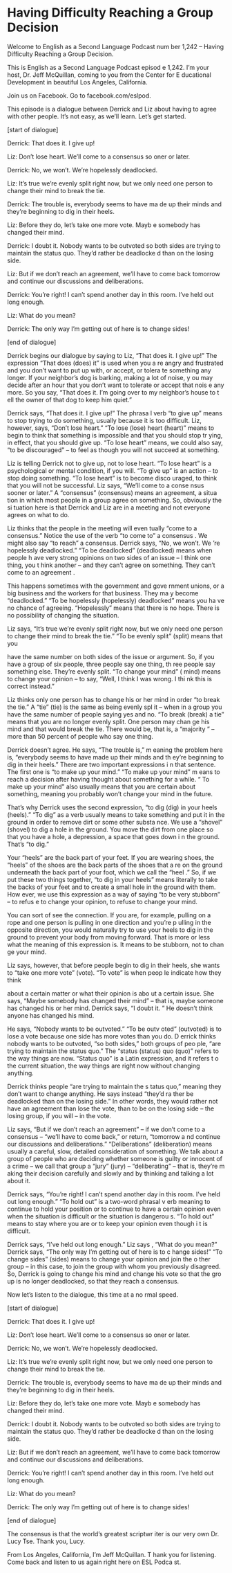 # Having Difficulty Reaching a Group Decision

Welcome to English as a Second Language Podcast num ber 1,242 – Having Difficulty Reaching a Group Decision.  

This is English as a Second Language Podcast episod e 1,242. I’m your host, Dr. Jeff McQuillan, coming to you from the Center for E ducational Development in beautiful Los Angeles, California.  

Join us on Facebook. Go to facebook.com/eslpod.  

This episode is a dialogue between Derrick and Liz about having to agree with other people. It’s not easy, as we’ll learn. Let’s get started.  

[start of dialogue] 

Derrick: That does it. I give up! 

Liz: Don’t lose heart. We’ll come to a consensus so oner or later. 

Derrick: No, we won’t. We’re hopelessly deadlocked.   

Liz: It’s true we’re evenly split right now, but we  only need one person to change their mind to break the tie. 

Derrick: The trouble is, everybody seems to have ma de up their minds and they’re beginning to dig in their heels. 

Liz: Before they do, let’s take one more vote. Mayb e somebody has changed their mind. 

Derrick: I doubt it. Nobody wants to be outvoted so  both sides are trying to maintain the status quo. They’d rather be deadlocke d than on the losing side. 

Liz: But if we don’t reach an agreement, we’ll have  to come back tomorrow and continue our discussions and deliberations. 

Derrick: You’re right! I can’t spend another day in  this room. I’ve held out long enough. 

Liz: What do you mean? 

Derrick: The only way I’m getting out of here is to  change sides! 

[end of dialogue] 

Derrick begins our dialogue by saying to Liz, “That  does it. I give up!” The expression “That does (does) it” is used when you a re angry and frustrated and you don’t want to put up with, or accept, or tolera te something any longer. If your neighbor’s dog is barking, making a lot of noise, y ou may decide after an hour that you don’t want to tolerate or accept that nois e any more. So you say, “That does it. I’m going over to my neighbor’s house to t ell the owner of that dog to keep him quiet.”  

Derrick says, “That does it. I give up!” The phrasa l verb “to give up” means to stop trying to do something, usually because it is too difficult. Liz, however, says, “Don’t lose heart.” “To lose (lose) heart (heart)” means to begin to think that something is impossible and that you should stop tr ying, in effect, that you should give up. “To lose heart” means, we could also say, “to be discouraged” – to feel as though you will not succeed at something.  

Liz is telling Derrick not to give up, not to lose heart. “To lose heart” is a psychological or mental condition, if you will. “To  give up” is an action – to stop doing something. “To lose heart” is to become disco uraged, to think that you will not be successful. Liz says, “We’ll come to a conse nsus sooner or later.” A “consensus” (consensus) means an agreement, a situa tion in which most people in a group agree on something. So, obviously the si tuation here is that Derrick and Liz are in a meeting and not everyone agrees on  what to do.  

Liz thinks that the people in the meeting will even tually “come to a consensus.” Notice the use of the verb “to come to” a consensus . We might also say “to reach” a consensus. Derrick says, “No, we won’t. We ’re hopelessly deadlocked.” “To be deadlocked” (deadlocked) means when people h ave very strong opinions on two sides of an issue – I think one thing, you t hink another – and they can’t agree on something. They can’t come to an agreement .  

This happens sometimes with the government and gove rnment unions, or a big business and the workers for that business. They ma y become “deadlocked.” “To be hopelessly (hopelessly) deadlocked” means you ha ve no chance of agreeing. “Hopelessly” means that there is no hope. There is no possibility of changing the situation.  

Liz says, “It’s true we’re evenly split right now, but we only need one person to change their mind to break the tie.” “To be evenly split” (split) means that you  

have the same number on both sides of the issue or argument. So, if you have a group of six people, three people say one thing, th ree people say something else. They’re evenly split. “To change your mind” ( mind) means to change your opinion – to say, “Well, I think I was wrong. I thi nk this is correct instead.”  

Liz thinks only one person has to change his or her  mind in order “to break the tie.” A “tie” (tie) is the same as being evenly spl it – when in a group you have the same number of people saying yes and no. “To break (break) a tie” means that you are no longer evenly split. One person may chan ge his mind and that would break the tie. There would be, that is, a “majority ” – more than 50 percent of people who say one thing.  

Derrick doesn’t agree. He says, “The trouble is,” m eaning the problem here is, “everybody seems to have made up their minds and th ey’re beginning to dig in their heels.” There are two important expressions i n that sentence. The first one is “to make up your mind.” “To make up your mind” m eans to reach a decision after having thought about something for a while. “ To make up your mind” also usually means that you are certain about something,  meaning you probably won’t change your mind in the future.  

That’s why Derrick uses the second expression, “to dig (dig) in your heels (heels).” “To dig” as a verb usually means to take something and put it in the ground in order to remove dirt or some other substa nce. We use a “shovel” (shovel) to dig a hole in the ground. You move the dirt from one place so that you have a hole, a depression, a space that goes down i n the ground. That’s “to dig.”  

Your “heels” are the back part of your feet. If you  are wearing shoes, the “heels” of the shoes are the back parts of the shoes that a re on the ground underneath the back part of your foot, which we call the “heel .” So, if we put these two things together, “to dig in your heels” means literally to  take the backs of your feet and to create a small hole in the ground with them. How ever, we use this expression as a way of saying “to be very stubborn” – to refus e to change your opinion, to refuse to change your mind.  

You can sort of see the connection. If you are, for  example, pulling on a rope and one person is pulling in one direction and you’re p ulling in the opposite direction, you would naturally try to use your heels to dig in  the ground to prevent your body from moving forward. That is more or less what  the meaning of this expression is. It means to be stubborn, not to chan ge your mind.  

Liz says, however, that before people begin to dig in their heels, she wants to “take one more vote” (vote). “To vote” is when peop le indicate how they think  

about a certain matter or what their opinion is abo ut a certain issue. She says, “Maybe somebody has changed their mind” – that is, maybe someone has changed his or her mind. Derrick says, “I doubt it. ” He doesn’t think anyone has changed his mind.  

He says, “Nobody wants to be outvoted.” “To be outv oted” (outvoted) is to lose a vote because one side has more votes than you do. D errick thinks nobody wants to be outvoted, “so both sides,” both groups of peo ple, “are trying to maintain the status quo.” The “status (status) quo (quo)” refers  to the way things are now. “Status quo” is a Latin expression, and it refers t o the current situation, the way things are right now without changing anything.  

Derrick thinks people “are trying to maintain the s tatus quo,” meaning they don’t want to change anything. He says instead “they’d ra ther be deadlocked than on the losing side.” In other words, they would rather  not have an agreement than lose the vote, than to be on the losing side – the losing group, if you will – in the vote.  

Liz says, “But if we don’t reach an agreement” – if  we don’t come to a consensus – “we’ll have to come back,” or return, “tomorrow a nd continue our discussions and deliberations.” “Deliberations” (deliberation) means usually a careful, slow, detailed consideration of something. We talk about a group of people who are deciding whether someone is guilty or innocent of a  crime – we call that group a “jury” (jury) – “deliberating” – that is, they’re m aking their decision carefully and slowly and by thinking and talking a lot about it.  

Derrick says, “You’re right! I can’t spend another day in this room. I’ve held out long enough.” “To hold out” is a two-word phrasal v erb meaning to continue to hold your position or to continue to have a certain  opinion even when the situation is difficult or the situation is dangerou s. “To hold out” means to stay where you are or to keep your opinion even though i t is difficult.  

Derrick says, “I’ve held out long enough.” Liz says , “What do you mean?” Derrick says, “The only way I’m getting out of here is to c hange sides!” “To change sides” (sides) means to change your opinion and join the o ther group – in this case, to join the group with whom you previously disagreed. So, Derrick is going to change his mind and change his vote so that the gro up is no longer deadlocked, so that they reach a consensus.  

Now let’s listen to the dialogue, this time at a no rmal speed.  

[start of dialogue]  

 Derrick: That does it. I give up! 

Liz: Don’t lose heart. We’ll come to a consensus so oner or later. 

Derrick: No, we won’t. We’re hopelessly deadlocked.   

Liz: It’s true we’re evenly split right now, but we  only need one person to change their mind to break the tie. 

Derrick: The trouble is, everybody seems to have ma de up their minds and they’re beginning to dig in their heels. 

Liz: Before they do, let’s take one more vote. Mayb e somebody has changed their mind. 

Derrick: I doubt it. Nobody wants to be outvoted so  both sides are trying to maintain the status quo. They’d rather be deadlocke d than on the losing side. 

Liz: But if we don’t reach an agreement, we’ll have  to come back tomorrow and continue our discussions and deliberations. 

Derrick: You’re right! I can’t spend another day in  this room. I’ve held out long enough. 

Liz: What do you mean? 

Derrick: The only way I’m getting out of here is to  change sides! 

[end of dialogue] 

The consensus is that the world’s greatest scriptwr iter is our very own Dr. Lucy Tse. Thank you, Lucy.  

From Los Angeles, California, I’m Jeff McQuillan. T hank you for listening. Come back and listen to us again right here on ESL Podca st.  

